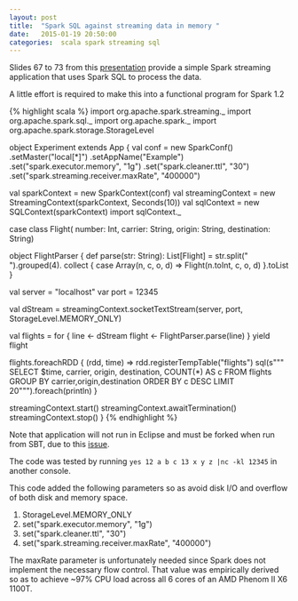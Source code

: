```yaml
---
layout: post
title:  "Spark SQL against streaming data in memory "
date:   2015-01-19 20:50:00
categories:  scala spark streaming sql
---
```


Slides 67 to 73 from this [presentation](http://www.slideshare.net/deanwampler/why-scala-is-taking-over-the-big-data-world)
provide a simple Spark streaming application that uses Spark SQL to process the data.

A little effort is required to make this into a functional program for Spark 1.2

{% highlight scala %}
import org.apache.spark.streaming._
import org.apache.spark.sql._
import org.apache.spark._
import org.apache.spark.storage.StorageLevel

object Experiment extends App {
  val conf = new SparkConf()
    .setMaster("local[*]")
    .setAppName("Example")
    .set("spark.executor.memory", "1g")
    .set("spark.cleaner.ttl", "30")
    .set("spark.streaming.receiver.maxRate", "400000")

  val sparkContext = new SparkContext(conf)
  val streamingContext = new StreamingContext(sparkContext, Seconds(10))
  val sqlContext = new SQLContext(sparkContext)
  import sqlContext._

  case class Flight(
    number: Int,
    carrier: String,
    origin: String,
    destination: String)

  object FlightParser {
    def parse(str: String): List[Flight] =
      str.split(" ").grouped(4).
        collect { case Array(n, c, o, d) => Flight(n.toInt, c, o, d) }.toList
  }

  val server = "localhost"
  var port = 12345

  val dStream = streamingContext.socketTextStream(server,
    port, StorageLevel.MEMORY_ONLY)

  val flights = for {
    line <- dStream
    flight <- FlightParser.parse(line)
  } yield flight

  flights.foreachRDD { (rdd, time) =>
    rdd.registerTempTable("flights")
    sql(s"""
   SELECT $time, carrier, origin, destination, COUNT(*) AS c
   FROM flights
   GROUP BY carrier,origin,destination
   ORDER BY c DESC
   LIMIT 20""").foreach(println)
  }

  streamingContext.start()
  streamingContext.awaitTermination()
  streamingContext.stop()
}
{% endhighlight %}

Note that application will not run in Eclipse and must be forked when run from SBT, due to
this [issue](https://issues.apache.org/jira/browse/SPARK-5281).

The code was tested by running ```yes 12 a b c 13 x y z |nc -kl 12345``` in another console.

This code added the following parameters so as avoid disk I/O and overflow of both
disk and memory space.

1. StorageLevel.MEMORY_ONLY
2. set("spark.executor.memory", "1g")
3. set("spark.cleaner.ttl", "30")
4. set("spark.streaming.receiver.maxRate", "400000")

The maxRate parameter is unfortunately needed since Spark does not implement the necessary flow control.
That value was empirically derived so as to achieve ~97% CPU load across all 6 cores of an AMD Phenom II X6 1100T.









